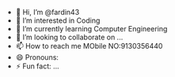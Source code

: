 - 👋 Hi, I’m @fardin43
- 👀 I’m interested in Coding
- 🌱 I’m currently learning Computer Engineering
- 💞️ I’m looking to collaborate on ...
- 📫 How to reach me MObile NO:9130356440 
- 😄 Pronouns: 
- ⚡ Fun fact: ...

<!---
fardin43/fardin43 is a ✨ special ✨ repository because its `README.md` (this file) appears on your GitHub profile.
You can click the Preview link to take a look at your changes.
--->
